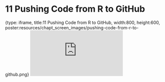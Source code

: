 # 11 Pushing Code from R to GitHub
 
{type: iframe, title:11 Pushing Code from R to GitHub, width:800, height:600, poster:resources/chapt_screen_images/pushing-code-from-r-to-github.png}
![](https://datatrail-jhu.github.io/05_R/no_toc/pushing-code-from-r-to-github.html)
 

 
